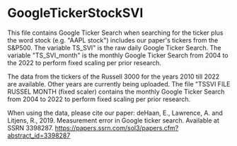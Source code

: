 # GoogleTickerStockSVI


This file contains Google Ticker Search when searching for the ticker plus the word stock (e.g. "AAPL stock") includes our paper's tickers from the S&P500. The variable TS_SVI" is the raw daily Google Ticker Search. The variable "TS_SVI_month" is the monthly Google Ticker Search from 2004 to the 2022 to perform fixed scaling per prior research. 

The data from the tickers of the Russell 3000 for the years 2010 till 2022 are available. Other years are currently being uploaded. The file "TSSVI FILE RUSSEL MONTH (fixed scaler) contains the monthly Google Ticker Search from 2004 to 2022 to perform fixed scaling per prior research. 

When using the data, please cite our paper: deHaan, E., Lawrence, A. and Litjens, R., 2019. Measurement error in Google ticker search. Available at SSRN 3398287. 
https://papers.ssrn.com/sol3/papers.cfm?abstract_id=3398287
